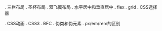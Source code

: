 
. 三栏布局
. 圣杯布局
. 双飞翼布局
. 水平居中和垂直居中
. flex
. grid
. CSS选择器

. CSS动画
. CSS3
. BFC
. 伪类和伪元素
. px/em/rem的区别